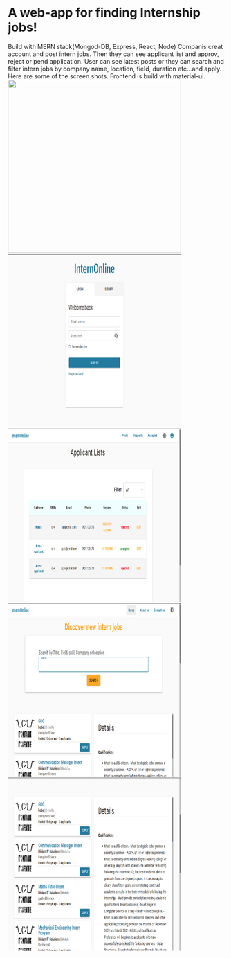 # A web-app for finding Internship jobs!
Build with MERN stack(Mongod-DB, Express, React, Node)
Companis creat account and post intern jobs. Then they can see applicant list and approv, reject or pend application.
User can see latest posts or they can search and filter intern jobs by company name, location, field, duration etc...and apply.
Here are some of the screen shots.
Frontend is build with material-ui.
<img src="screenshots/InternOnlineSignUp.png" width='400' height='400'>
<img src="screenshots/InternOnlineLogin.png" width='400' height='400'>
<img src="screenshots/InternOnlineList.png" width='400' height='400'>
<img src="screenshots/InternOnlineHomePage.png" width='400' height='400'>
<img src="screenshots/InternOnlineBottom.png" width='400' height='400'>
